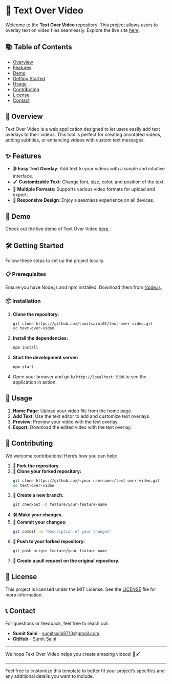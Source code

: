 # 🎥 Text Over Video

Welcome to the **Text Over Video** repository! This project allows users to overlay text on video files seamlessly. Explore the live site [here](https://sumitsaini01.github.io/text-over-video/).

## 📚 Table of Contents

- [Overview](#overview)
- [Features](#features)
- [Demo](#demo)
- [Getting Started](#getting-started)
- [Usage](#usage)
- [Contributing](#contributing)
- [License](#license)
- [Contact](#contact)

## 🌟 Overview

Text Over Video is a web application designed to let users easily add text overlays to their videos. This tool is perfect for creating annotated videos, adding subtitles, or enhancing videos with custom text messages.

## ✨ Features

- 🎬 **Easy Text Overlay**: Add text to your videos with a simple and intuitive interface.
- 🖌️ **Customizable Text**: Change font, size, color, and position of the text.
- 📂 **Multiple Formats**: Supports various video formats for upload and export.
- 📱 **Responsive Design**: Enjoy a seamless experience on all devices.

## 🎥 Demo

Check out the live demo of Text Over Video [here](https://sumitsaini01.github.io/text-over-video/).

## 🛠️ Getting Started

Follow these steps to set up the project locally.

### 📋 Prerequisites

Ensure you have Node.js and npm installed. Download them from [Node.js](https://nodejs.org/).

### 📦 Installation

1. **Clone the repository:**
   ```bash
   git clone https://github.com/sumitsaini01/text-over-video.git
   cd text-over-video
   ```

2. **Install the dependencies:**
   ```bash
   npm install
   ```

3. **Start the development server:**
   ```bash
   npm start
   ```

4. Open your browser and go to `http://localhost:3000` to see the application in action.

## 📖 Usage

1. **Home Page**: Upload your video file from the home page.
2. **Add Text**: Use the text editor to add and customize text overlays.
3. **Preview**: Preview your video with the text overlay.
4. **Export**: Download the edited video with the text overlay.

## 🤝 Contributing

We welcome contributions! Here’s how you can help:

1. **🍴 Fork the repository.**
2. **🔄 Clone your forked repository:**
   ```bash
   git clone https://github.com/<your-username>/text-over-video.git
   cd text-over-video
   ```
3. **🌿 Create a new branch:**
   ```bash
   git checkout -b feature/your-feature-name
   ```
4. **🛠️ Make your changes.**
5. **💾 Commit your changes:**
   ```bash
   git commit -m "Description of your changes"
   ```
6. **🚀 Push to your forked repository:**
   ```bash
   git push origin feature/your-feature-name
   ```
7. **🔀 Create a pull request on the original repository.**

## 📄 License

This project is licensed under the MIT License. See the [LICENSE](LICENSE) file for more information.

## 📞 Contact

For questions or feedback, feel free to reach out:

- **Sumit Saini** - [sumitsaini8710@gmail.com](mailto:sumitsaini8710@gmail.com)
- **GitHub** - [Sumit Saini](https://github.com/sumitsaini01)

---

We hope Text Over Video helps you create amazing videos! 🎥🖌️

---

Feel free to customize this template to better fit your project’s specifics and any additional details you want to include.

